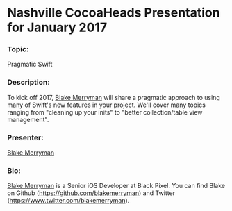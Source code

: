 # Nashville CocoaHeads Presentation for January 2017

### Topic:
Pragmatic Swift

### Description:
To kick off 2017, [Blake Merryman](https://www.twitter.com/blakemerryman) will share a pragmatic approach to using many of Swift's new features in your project. We'll cover many topics ranging from "cleaning up your inits" to "better collection/table view management".

### Presenter:
[Blake Merryman](https://www.twitter.com/blakemerryman)

### Bio:
[Blake Merryman](https://www.twitter.com/blakemerryman) is a Senior iOS Developer at Black Pixel. You can find Blake on Github (https://github.com/blakemerryman) and Twitter (https://www.twitter.com/blakemerryman).
